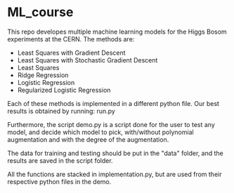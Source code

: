 # ML_course

This repo developes multiple machine learning models for the Higgs Bosom experiments at the CERN.
The methods are:
- Least Squares with Gradient Descent
- Least Squares with Stochastic Gradient Descent
- Least Squares
- Ridge Regression
- Logistic Regression
- Regularized Logistic Regression

Each of these methods is implemented in a different python file. Our best results is obtained by running: run.py

Furthermore, the script demo.py is a script done for the user to test any model, and decide which model to pick, with/without polynomial augmentation and with the degree of the augmentation.

The data for training and testing should be put in the "data" folder, and the results are saved in the script folder.

All the functions are stacked in implementation.py, but are used from their respective python files in the demo.
